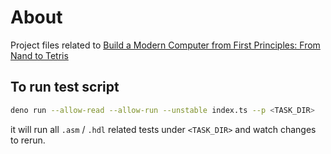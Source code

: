# About

Project files related to [Build a Modern Computer from First Principles: From Nand to Tetris](https://www.coursera.org/learn/build-a-computer/)

## To run test script

```sh
deno run --allow-read --allow-run --unstable index.ts --p <TASK_DIR>
```

it will run all `.asm` / `.hdl` related tests under `<TASK_DIR>` and watch changes to rerun.
